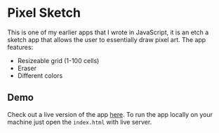 # Pixel Sketch 

This is one of my earlier apps that I wrote in JavaScript, it is an etch a sketch app that allows the user to essentially draw pixel art. The app features: 
* Resizeable grid (1-100 cells)
* Eraser
* Different colors


## Demo 

Check out a live version of the app [here](https://pixel-sketch.herokuapp.com/index.html). To run the app locally on your machine just open the `index.html` with live server. 